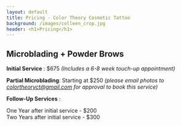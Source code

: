 ```yaml
---
layout: default
title: Pricing - Color Theory Cosmetic Tattoo
background: /images/colleen_crop.jpg
header: <h1>Pricing</h1>
---
```


## Microblading + Powder Brows

**Initial Service** : $675 *(Includes a 6-8 week touch-up appointment)*

**Partial Microblading**: Starting at $250 *(please email photos to <colortheoryct@gmail.com> for approval to book this service)*

**Follow-Up Services** : 

One Year after initial service -  $200<br>
Two Years after initial service - $300
